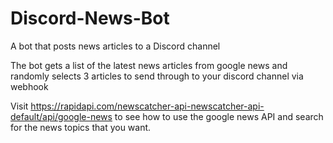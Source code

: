 # Discord-News-Bot
A bot that posts news articles to a Discord channel

The bot gets a list of the latest news articles from google news and randomly selects 3 articles to send through to your discord channel via webhook

Visit https://rapidapi.com/newscatcher-api-newscatcher-api-default/api/google-news to see how to use the google news API and search for the news topics that you want.
